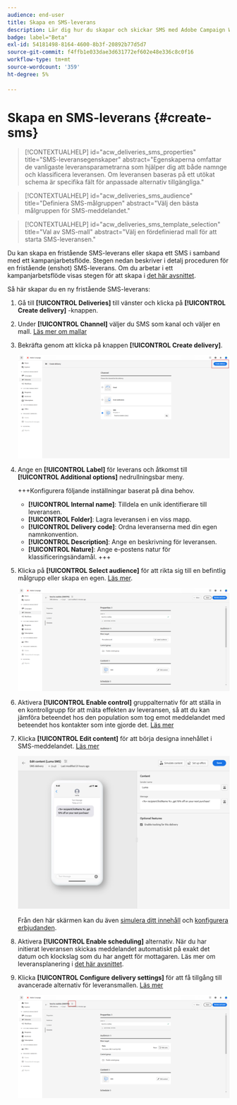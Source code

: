 ```yaml
---
audience: end-user
title: Skapa en SMS-leverans
description: Lär dig hur du skapar och skickar SMS med Adobe Campaign Web
badge: label="Beta"
exl-id: 54181498-8164-4600-8b3f-20892b77d5d7
source-git-commit: f4ffb1e033dae3d631772ef602e48e336c8c0f16
workflow-type: tm+mt
source-wordcount: '359'
ht-degree: 5%

---
```


# Skapa en SMS-leverans {#create-sms}

>[!CONTEXTUALHELP]
>id="acw_deliveries_sms_properties"
>title="SMS-leveransegenskaper"
>abstract="Egenskaperna omfattar de vanligaste leveransparametrarna som hjälper dig att både namnge och klassificera leveransen. Om leveransen baseras på ett utökat schema är specifika fält för anpassade alternativ tillgängliga."

>[!CONTEXTUALHELP]
>id="acw_deliveries_sms_audience"
>title="Definiera SMS-målgruppen"
>abstract="Välj den bästa målgruppen för SMS-meddelandet."

>[!CONTEXTUALHELP]
>id="acw_deliveries_sms_template_selection"
>title="Val av SMS-mall"
>abstract="Välj en fördefinierad mall för att starta SMS-leveransen."

Du kan skapa en fristående SMS-leverans eller skapa ett SMS i samband med ett kampanjarbetsflöde. Stegen nedan beskriver i detalj proceduren för en fristående (enshot) SMS-leverans. Om du arbetar i ett kampanjarbetsflöde visas stegen för att skapa i [det här avsnittet](../workflows/activities/channels.md#create-a-delivery-in-a-campaign-workflow).


Så här skapar du en ny fristående SMS-leverans:

1. Gå till **[!UICONTROL Deliveries]** till vänster och klicka på  **[!UICONTROL Create delivery]** -knappen.

1. Under **[!UICONTROL Channel]** väljer du SMS som kanal och väljer en mall. [Läs mer om mallar](../msg/delivery-template.md)

1. Bekräfta genom att klicka på knappen **[!UICONTROL Create delivery]**.

   ![](assets/sms_create_1.png)

1. Ange en **[!UICONTROL Label]** för leverans och åtkomst till **[!UICONTROL Additional options]** nedrullningsbar meny.

   +++Konfigurera följande inställningar baserat på dina behov.
   * **[!UICONTROL Internal name]**: Tilldela en unik identifierare till leveransen.
   * **[!UICONTROL Folder]**: Lagra leveransen i en viss mapp.
   * **[!UICONTROL Delivery code]**: Ordna leveranserna med din egen namnkonvention.
   * **[!UICONTROL Description]**: Ange en beskrivning för leveransen.
   * **[!UICONTROL Nature]**: Ange e-postens natur för klassificeringsändamål.
+++

1. Klicka på **[!UICONTROL Select audience]** för att rikta sig till en befintlig målgrupp eller skapa en egen. [Läs mer](../audience/about-recipients.md).

   ![](assets/sms_create_2.png)

1. Aktivera **[!UICONTROL Enable control]** gruppalternativ för att ställa in en kontrollgrupp för att mäta effekten av leveransen, så att du kan jämföra beteendet hos den population som tog emot meddelandet med beteendet hos kontakter som inte gjorde det. [Läs mer](../audience/control-group.md)

1. Klicka **[!UICONTROL Edit content]** för att börja designa innehållet i SMS-meddelandet. [Läs mer](content-sms.md)

   ![](assets/sms_create_4.png)

   Från den här skärmen kan du även [simulera ditt innehåll](../preview-test/preview-test.md) och [konfigurera erbjudanden](../content/offers.md).

1. Aktivera **[!UICONTROL Enable scheduling]** alternativ. När du har initierat leveransen skickas meddelandet automatiskt på exakt det datum och klockslag som du har angett för mottagaren. Läs mer om leveransplanering i [det här avsnittet](../msg/gs-messages.md#gs-schedule).

1. Klicka **[!UICONTROL Configure delivery settings]** för att få tillgång till avancerade alternativ för leveransmallen. [Läs mer](../advanced-settings/delivery-settings.md)

   ![](assets/sms_create_3.png)
